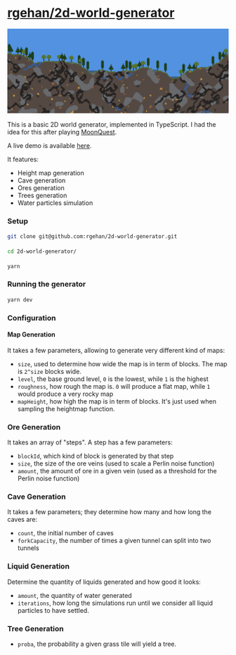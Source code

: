# [rgehan/2d-world-generator](https://github.com/rgehan/2d-world-generator)

![Image](images/screenshot.png)

This is a basic 2D world generator, implemented in TypeScript. I had the idea for this after playing [MoonQuest](https://playmoonquest.com/).

A live demo is available [here](https://random-2d-map-setkfeqgqm.now.sh/).

It features:
- Height map generation
- Cave generation
- Ores generation
- Trees generation
- Water particles simulation

### Setup

```bash
git clone git@github.com:rgehan/2d-world-generator.git

cd 2d-world-generator/

yarn
```

### Running the generator

```bash
yarn dev
```

### Configuration

#### Map Generation
It takes a few parameters, allowing to generate very different kind of maps:
- `size`, used to determine how wide the map is in term of blocks. The map is `2^size` blocks wide.
- `level`, the base ground level, `0` is the lowest, while `1` is the highest
- `roughness`, how rough the map is. `0` will produce a flat map, while `1` would produce a very rocky map
- `mapHeight`, how high the map is in term of blocks. It's just used when sampling the heightmap function.

### Ore Generation
It takes an array of "steps". A step has a few parameters:
- `blockId`, which kind of block is generated by that step
- `size`, the size of the ore veins (used to scale a Perlin noise function)
- `amount`, the amount of ore in a given vein (used as a threshold for the Perlin noise function)

### Cave Generation
It takes a few parameters; they determine how many and how long the caves are:
- `count`, the initial number of caves
- `forkCapacity`, the number of times a given tunnel can split into two tunnels

### Liquid Generation
Determine the quantity of liquids generated and how good it looks:
- `amount`, the quantity of water generated
- `iterations`, how long the simulations run until we consider all liquid particles to have settled.

### Tree Generation
- `proba`, the probability a given grass tile will yield a tree.

